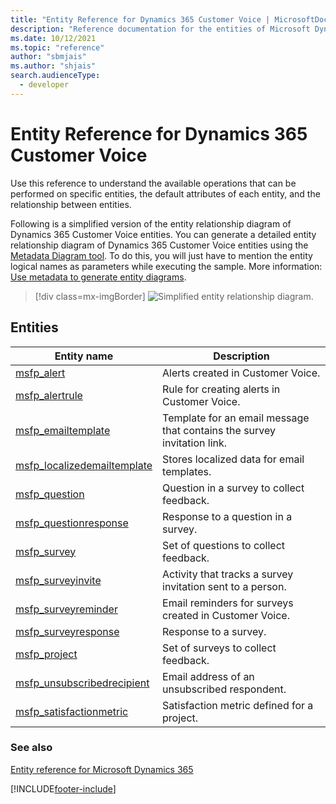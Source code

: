 ```yaml
---
title: "Entity Reference for Dynamics 365 Customer Voice | MicrosoftDocs"
description: "Reference documentation for the entities of Microsoft Dynamics 365 Customer Voice."
ms.date: 10/12/2021
ms.topic: "reference"
author: "sbmjais"
ms.author: "shjais"
search.audienceType: 
  - developer
---
```


# Entity Reference for Dynamics 365 Customer Voice

Use this reference to understand the available operations that can be performed on specific entities, the default attributes of each entity, and the relationship between entities.

Following is a simplified version of the entity relationship diagram of Dynamics 365 Customer Voice entities. You can generate a detailed entity relationship diagram of  Dynamics 365 Customer Voice entities using the [Metadata Diagram tool](https://code.msdn.microsoft.com/Sample-of-generating-a0ba0e47). To do this, you will just have to mention the entity logical names as parameters while executing the sample. More information: [Use metadata to generate entity diagrams](/dynamics365/customer-engagement/developer/use-metadata-generate-entity-diagrams).

> [!div class=mx-imgBorder]
> ![Simplified entity relationship diagram.](../media/er-diagram.png "Simplified entity relationship diagram")

## Entities

|Entity name|Description|
|------|------|
|[msfp_alert](entities/msfp_alert.md)|Alerts created in Customer Voice.|
|[msfp_alertrule](entities/msfp_alertrule.md)|Rule for creating alerts in Customer Voice.|
|[msfp_emailtemplate](entities/msfp_emailtemplate.md)|Template for an email message that contains the survey invitation link.|
|[msfp_localizedemailtemplate](entities/msfp_localizedemailtemplate.md)|Stores localized data for email templates.|
|[msfp_question](entities/msfp_question.md)|Question in a survey to collect feedback.|
|[msfp_questionresponse](entities/msfp_questionresponse.md)|Response to a question in a survey.|
|[msfp_survey](entities/msfp_survey.md)|Set of questions to collect feedback.|
|[msfp_surveyinvite](entities/msfp_surveyinvite.md)|Activity that tracks a survey invitation sent to a person.|
|[msfp_surveyreminder](entities/msfp_surveyreminder.md)|Email reminders for surveys created in Customer Voice.|
|[msfp_surveyresponse](entities/msfp_surveyresponse.md)|Response to a survey.|
|[msfp_project](entities/msfp_project.md)|Set of surveys to collect feedback.|
|[msfp_unsubscribedrecipient](entities/msfp_unsubscribedrecipient.md)|Email address of an unsubscribed respondent.|
|[msfp_satisfactionmetric](entities/msfp_satisfactionmetric.md)|Satisfaction metric defined for a project.|

### See also

[Entity reference for Microsoft Dynamics 365](/dynamics365/customer-engagement/developer/about-entity-reference)


[!INCLUDE[footer-include](../includes/footer-banner.md)]
